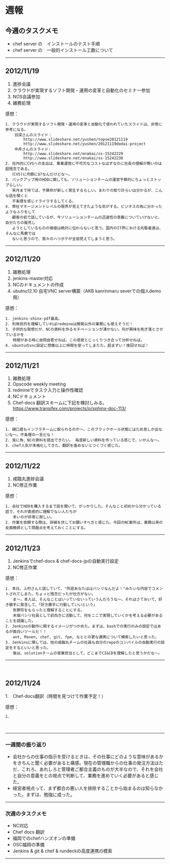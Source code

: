 # 週報


## 今週のタスクメモ

- chef server の　インストールのテスト手順
- chef server の　一般的インストール工数について	

---

## 2012/11/19

1. 進捗会議
2. クラウドが実現するソフト開発・運用の変革と自動化のセミナー参加
3. NOS会議参加
4. 雑務処理

感想：

	1. クラウドが実現するソフト開発・運用の変革と自動化で使われていたスライドは、非常に参考になる。
		羽深さんのスライド：
			http://www.slideshare.net/yushen/topse20121119
			http://www.slideshare.net/yushen/20121119dodai-project
		中井さんのスライド:
			http://www.slideshare.net/enakai/ss-15242229
			http://www.slideshare.net/enakai/ss-15242238
	2. 社内的にCVSへの支出は、事業運営に不可欠なコストなはずなのに社長の理解が無いのは超残念である。 
	  （CVS)に月額に$7なんだけどな〜。
	3. バックアップ用のHDDに関しても、ソリューションチームの運営予算的にちょっとストップらしい。
	   来月まで待てば、予算枠が新しく発生するらしい。まわりの取り計らいは分かるが、こんな話を聞くと
	   不条理を感じイライラするしてくる。
	4. 弊社マネージメントレベルの限界が見えてきたような気がする。ビジネスの為に分かったようなふりをして
	   顧客の前で話しているが、今ソリューションチームの迅速性の意義についていけないと、自分たちの販売し
	   ようとしているものの価値は絶対に伝わらないと思う。国内のIT界における先駆者達は、そんなに馬鹿では
	   ないと思うので、我々のハリボテが全部見えてしまうと思う。
	
---


## 2012/11/20

1. 雑務処理
2. jenkins-master対応
3. NCのドキュメントの作成
4. ubutnu12.10 自宅VNC server構築（AKB kanrinmaru severでの個人demo用）  

感想：

	1. jenkins-shinx-pdf最高。
	2. 利用目的を理解していればredmineは開発以外の業務にも使えそうだ！
	3. 子供的な発想だが、NCの資料を作るモチベーションが湧かない。何が興味を削ぎ落とさせているかを
	　　時間がある時に自問自答せねば。この感覚とじっくりつき合って分析せねば。
	4. ubuntuのvnc設定に想像以上に時間を使ってしまたた。超まずい！挽回せねば！

---

## 2012/11/21

1. 雑務処理
2. Opscode weekly meeting
3. redmineでタスク入力と操作性確認
4. NCドキュメント 
5. Chef-docs 翻訳スキームに下記を検討しみる。
   https://www.transifex.com/projects/p/sphinx-doc-113/

感想：

	1. 樋口君もインフラチームに取られるのか〜。このブラックホール状態にはため息しか出ないな〜。不条理の一言だな！
	2. 兎に角、NCの資料を提出できたい。 毎度新しい資料を作っている感じで、いかんな〜。
	3. chef人気が本格化してきた、翻訳を進めないとつくづく感じた。
	
---

## 2012/11/22

1. 咸臨丸進捗会議
2. NC修正作業 
 
感想：

	1. 会社でHDDを購入するまで話を聞いて、がっかりした。そんなこと初めから分かっている話で、それが直感的に理解でない人たちが
	　　多いのが非常に寂しい。　
	2. 作業を依頼する際は、詳細を伏してお願いすべきと感じた。今回のNC案件は、業務以来の反面教師として問題点を考えておくことにする。
	
---

## 2012/11/23

1. Jenkinsでchef-docs & chef-docs-jpの自動実行設定
2. NC修正作業
 
感想：

	1. 本日、上村さんと話していて、"所詮あなたははパシリなんだよ！"みたいな内容でコメントされてしまた。ちょっと残念だったが仕方がない。
	　　ま〜。本人は、そんなことはいっていないっていうんだろうな〜。それはさておいて、好き勝手に発言して、「好き勝手に行動していいという」
	　　免罪符をもらったと理解することにする。
	　　末端パシリ社員として前向きに活動して、何をここで実現していくかを考える必要があることを認識した。
	2. Jenkinsの動作に関するイメージがつかめた。まずは、bashでの実行のみの設定ではあるが面白いツールだ！！
	　　ant, Maven, chef, git, fpm, なととの更な連携について模索したいと思った。
	3. Jenkinsに関しては、他の咸臨丸チームの社員も自分のrepoのコンパイルの自動実行の設定をするといいと思った。
	　　後は、solutionチームの営業担当として、どこまでCI&CDを理解したと思うかだな〜。
		
---
	　　
## 2012/11/24

1.　Chef-docs翻訳（時間を見つけて作業予定！）
 
感想：

	1. 
	
		　　
---

### 一週間の振り返り

- 会社からの仕事の指示を受けるときは、その仕事にどのような意味があるかをきちんと聞く必要があると痛感。現在の管理職からの仕事の発注方法はただ、これろ、あれしろと管理者ご都合主義のものが大半なので、それを会社と自分の意義をとの視点で判断して、業務を進めていく必要があると感じた。
- 経営者視点って、まず都合の悪い人を排除することから始まるのは知らなかった。まずは、勉強に成った。 

---
 
### 次週のタスクメモ

- NC対応
- Chef docs 翻訳
- 福岡でのchefハンズオンの準備
- OSC福岡の準備
- Jenkins & git & chef & rundeckの高度連携の模索

---